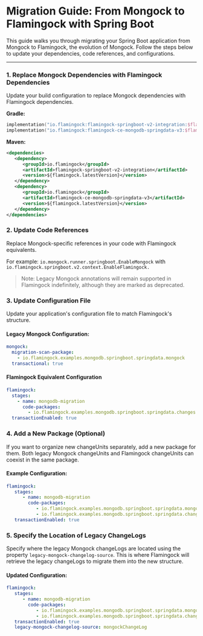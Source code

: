 # Migration Guide: From Mongock to Flamingock with Spring Boot

This guide walks you through migrating your Spring Boot application from Mongock to Flamingock, the evolution of Mongock. Follow the steps below to update your dependencies, code references, and configurations.

___
### 1. Replace Mongock Dependencies with Flamingock Dependencies

Update your build configuration to replace Mongock dependencies with Flamingock dependencies.

**Gradle:**
```kotlin
implementation("io.flamingock:flamingock-springboot-v2-integration:$flamingockLatestVersion")
implementation("io.flamingock:flamingock-ce-mongodb-springdata-v3:$flamingockLatestVersion")
```

**Maven:**
```xml
<dependencies>
   <dependency>
      <groupId>io.flamingock</groupId>
      <artifactId>flamingock-springboot-v2-integration</artifactId>
      <version>${flamingock.latestVersion}</version>
   </dependency>
   <dependency>
      <groupId>io.flamingock</groupId>
      <artifactId>flamingock-ce-mongodb-springdata-v3</artifactId>
      <version>${flamingock.latestVersion}</version>
   </dependency>
</dependencies>
```

### 2. Update Code References

Replace Mongock-specific references in your code with Flamingock equivalents.

For example: `io.mongock.runner.springboot.EnableMongock` with `io.flamingock.springboot.v2.context.EnableFlamingock.`

> Note: Legacy Mongock annotations will remain supported in Flamingock indefinitely, although they are marked as deprecated.

### 3. Update Configuration File
Update your application's configuration file to match Flamingock's structure.

#### Legacy Mongock Configuration:
```yaml
mongock:
  migration-scan-package:
    - io.flamingock.examples.mongodb.springboot.springdata.mongock
  transactional: true
```

#### Flamingock Equivalent Configuration 
```yaml
flamingock:
  stages:
    - name: mongodb-migration
      code-packages:
        - io.flamingock.examples.mongodb.springboot.springdata.changes
  transactionEnabled: true
```

### 4. Add a New Package (Optional)
If you want to organize new changeUnits separately, add a new package for them. Both legacy Mongock changeUnits and Flamingock changeUnits can coexist in the same package.

#### Example Configuration:
```yaml
flamingock:
   stages:
      - name: mongodb-migration
        code-packages:
           - io.flamingock.examples.mongodb.springboot.springdata.mongock
           - io.flamingock.examples.mongodb.springboot.springdata.changes
   transactionEnabled: true
```

### 5. Specify the Location of Legacy ChangeLogs
Specify where the legacy Mongock changeLogs are located using the property `legacy-mongock-changelog-source`. This is where Flamingock will retrieve the legacy changeLogs to migrate them into the new structure.
#### Updated Configuration:
```yaml
flamingock:
   stages:
      - name: mongodb-migration
        code-packages:
           - io.flamingock.examples.mongodb.springboot.springdata.mongock
           - io.flamingock.examples.mongodb.springboot.springdata.changes
   transactionEnabled: true
   legacy-mongock-changelog-source: mongockChangeLog

```